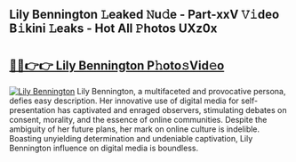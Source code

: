 ## Lily Bennington 𝙻eaked 𝙽u𝚍e - Part-xxV 𝚅𝚒deo B𝚒kini 𝙻eaks - Hot All 𝙿hotos UXz0x

# <h2><a href="http://ld4dr8.urlbe.top/?page=Lily+Bennington">🔗🔗👉👉 Lily Bennington P𝚑oto𝚜Vid𝚎o</a></h2>

[![Lily Bennington](https://i.imgur.com/eBuTRDB.gif)](http://ld4dr8.urlbe.top/?page=Lily+Bennington)
Lily Bennington, a multifaceted and provocative persona, defies easy description. Her innovative use of digital media for self-presentation has captivated and enraged observers, stimulating debates on consent, morality, and the essence of online communities. Despite the ambiguity of her future plans, her mark on online culture is indelible. Boasting unyielding determination and undeniable captivation, Lily Bennington influence on digital media is boundless.
